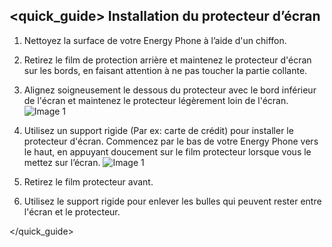## <quick_guide> Installation du protecteur d’écran

1. Nettoyez la surface de votre Energy Phone à l’aide d'un chiffon.

2. Retirez le film de protection arrière et maintenez le protecteur d'écran sur les bords, en faisant attention à ne pas toucher la partie collante.
3. Alignez soigneusement le dessous du protecteur avec le bord inférieur de l'écran et maintenez le protecteur légèrement loin de l'écran.
![Image 1](http://static.energysistem.com/images/manuals/42430/55a3a6de6c13f.jpg)
4. Utilisez un support rigide (Par ex: carte de crédit) pour installer le protecteur d'écran. Commencez par le bas de votre Energy Phone vers le haut, en appuyant doucement sur le film protecteur lorsque vous le mettez sur l’écran.
![Image 1](http://static.energysistem.com/images/manuals/42430/55a3a6e8e41e0.jpg)
5. Retirez le film protecteur avant.
6. Utilisez le support rigide pour enlever les bulles qui peuvent rester entre l'écran et le protecteur.

</quick_guide>

